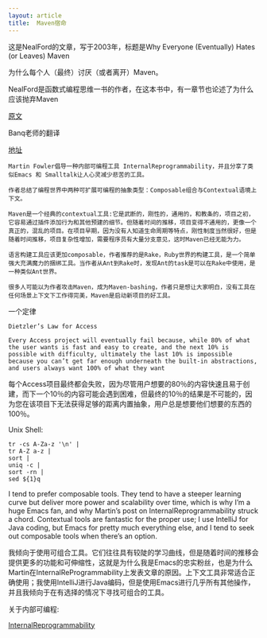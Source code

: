 ```yaml
---
layout: article
title:  Maven宿命
---
```


这是NealFord的文章，写于2003年，标题是Why Everyone (Eventually) Hates (or Leaves) Maven

为什么每个人（最终）讨厌（或者离开）Maven。

NealFord是函数式编程思维一书的作者，在这本书中，有一章节也论述了为什么应该抛弃Maven

[原文](http://nealford.com/memeagora/2013/01/22/why_everyone_eventually_hates_maven.html)


Banq老师的翻译


[地址](https://www.jdon.com/44914)

```
Martin Fowler倡导一种内部可编程工具 InternalReprogrammability，并且分享了类似Emacs 和 Smalltalk让人心灵减少悲苦的工具。

作者总结了编程世界中两种可扩展可编程的抽象类型：Composable组合与Contextual语境上下文。

Maven是一个经典的contextual工具:它是武断的，刚性的，通用的，和教条的，项目之初，它容易通过插件添加行为和其他预建的细节。但随着时间的推移，项目变得不通用的，更像一个真正的，混乱的项目。在项目早期，因为没有人知道生命周期等特点，刚性制度当然很好，但是随着时间推移，项目复杂性增加，需要程序员有大量分支意见，这时Maven已经无能为力。

语言构建工具应该更加composable，作者推荐的是Rake，Ruby世界的构建工具，是一个简单强大充满魔力的捆绑工具。当作者从Ant到Rake时，发现Ant的task是可以在Rake中使用，是一种类似Ant世界。

很多人可能以为作者攻击Maven，成为Maven-bashing，作者只是想让大家明白，没有工具在任何场景上下文下工作得完美，Maven是启动新项目的好工具。
```

一个定律

```
Dietzler’s Law for Access

Every Access project will eventually fail because, while 80% of what the user wants is fast and easy to create, and the next 10% is possible with difficulty, ultimately the last 10% is impossible because you can’t get far enough underneath the built-in abstractions, and users always want 100% of what they want
```

每个Access项目最终都会失败，因为尽管用户想要的80％的内容快速且易于创建，而下一个10％的内容可能会遇到困难，但最终的10％的结果是不可能的，因为您在该项目下无法获得足够的距离内置抽象，用户总是想要他们想要的东西的100％。


Unix Shell:

```
tr -cs A-Za-z '\n' |
tr A-Z a-z |
sort |
uniq -c |
sort -rn |
sed ${1}q
```



I tend to prefer composable tools. They tend to have a steeper learning curve but deliver more power and scalability over time, which is why I’m a huge Emacs fan, and why Martin’s post on InternalReprogrammability struck a chord. Contextual tools are fantastic for the proper use; I use IntelliJ for Java coding, but Emacs for pretty much everything else, and I tend to seek out composable tools when there’s an option.

我倾向于使用可组合工具。它们往往具有较陡的学习曲线，但是随着时间的推移会提供更多的功能和可伸缩性，这就是为什么我是Emacs的忠实粉丝，也是为什么Martin在InternalReProgrammability上发表文章的原因。上下文工具非常适合正确使用；我使用IntelliJ进行Java编码，但是使用Emacs进行几乎所有其他操作，并且我倾向于在有选择的情况下寻找可组合的工具。


关于内部可编程:

[InternalReprogrammability](https://martinfowler.com/bliki/InternalReprogrammability.html)
